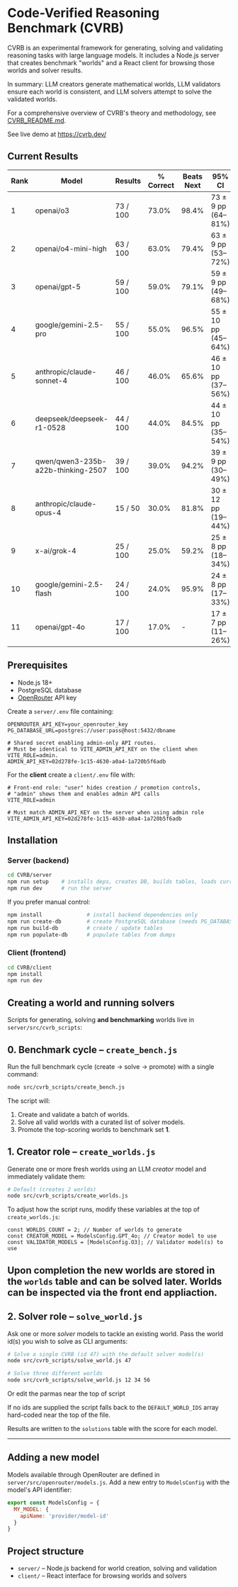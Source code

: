 # Code-Verified Reasoning Benchmark (CVRB)

CVRB is an experimental framework for generating, solving and validating reasoning tasks with large language models. It includes a Node.js server that creates benchmark "worlds" and a React client for browsing those worlds and solver results.

In summary: LLM creators generate mathematical worlds, LLM validators ensure each world is consistent, and LLM solvers attempt to solve the validated worlds.

For a comprehensive overview of CVRB's theory and methodology, see [CVRB_README.md](CVRB_README.md).  

See live demo at https://cvrb.dev/

## Current Results

| Rank | Model | Results | % Correct | Beats Next | 95% CI |
|------|-------|---------|-----------|------------|--------|
| 1 | openai/o3 | 73 / 100 | 73.0% | 98.4% | 73 ± 9 pp (64–81%) |
| 2 | openai/o4-mini-high | 63 / 100 | 63.0% | 79.4% | 63 ± 9 pp (53–72%) |
| 3 | openai/gpt-5 | 59 / 100 | 59.0% | 79.1% | 59 ± 9 pp (49–68%) |
| 4 | google/gemini-2.5-pro | 55 / 100 | 55.0% | 96.5% | 55 ± 10 pp (45–64%) |
| 5 | anthropic/claude-sonnet-4 | 46 / 100 | 46.0% | 65.6% | 46 ± 10 pp (37–56%) |
| 6 | deepseek/deepseek-r1-0528 | 44 / 100 | 44.0% | 84.5% | 44 ± 10 pp (35–54%) |
| 7 | qwen/qwen3-235b-a22b-thinking-2507 | 39 / 100 | 39.0% | 94.2% | 39 ± 9 pp (30–49%) |
| 8 | anthropic/claude-opus-4 | 15 / 50 | 30.0% | 81.8% | 30 ± 12 pp (19–44%) |
| 9 | x-ai/grok-4 | 25 / 100 | 25.0% | 59.2% | 25 ± 8 pp (18–34%) |
| 10 | google/gemini-2.5-flash | 24 / 100 | 24.0% | 95.9% | 24 ± 8 pp (17–33%) |
| 11 | openai/gpt-4o | 17 / 100 | 17.0% | - | 17 ± 7 pp (11–26%) |

## Prerequisites

- Node.js 18+
- PostgreSQL database
- [OpenRouter](https://openrouter.ai) API key

Create a `server/.env` file containing:

```env
OPENROUTER_API_KEY=your_openrouter_key
PG_DATABASE_URL=postgres://user:pass@host:5432/dbname

# Shared secret enabling admin-only API routes.
# Must be identical to VITE_ADMIN_API_KEY on the client when VITE_ROLE=admin.
ADMIN_API_KEY=02d278fe-1c15-4630-a0a4-1a720b5f6adb
```

For the **client** create a `client/.env` file with:

```env
# Front-end role: "user" hides creation / promotion controls,
# "admin" shows them and enables admin API calls
VITE_ROLE=admin

# Must match ADMIN_API_KEY on the server when using admin role
VITE_ADMIN_API_KEY=02d278fe-1c15-4630-a0a4-1a720b5f6adb
```

## Installation

### Server (backend)

```bash
cd CVRB/server
npm run setup    # installs deps, creates DB, builds tables, loads current Bench data
npm run dev      # run the server 
```

If you prefer manual control:

```bash
npm install              # install backend dependencies only
npm run create-db        # create PostgreSQL database (needs PG_DATABASE_URL in .env)
npm run build-db         # create / update tables
npm run populate-db      # populate tables from dumps
```

### Client (frontend)

```bash
cd CVRB/client
npm install
npm run dev
```

## Creating a world and running solvers

Scripts for generating, solving **and benchmarking** worlds live in `server/src/cvrb_scripts`:

## 0. Benchmark cycle – `create_bench.js`

Run the full benchmark cycle (create → solve → promote) with a single command:

```bash
node src/cvrb_scripts/create_bench.js
```

The script will:
1. Create and validate a batch of worlds.
2. Solve all valid worlds with a curated list of solver models.
3. Promote the top-scoring worlds to benchmark set **1**.

## 1. Creator role – `create_worlds.js`

Generate one or more fresh worlds using an LLM *creator* model and immediately validate them:

```bash
# Default (creates 2 worlds)
node src/cvrb_scripts/create_worlds.js
```

To adjust how the script runs, modify these variables at the top of `create_worlds.js`:

```
const WORLDS_COUNT = 2; // Number of worlds to generate
const CREATOR_MODEL = ModelsConfig.GPT_4o; // Creator model to use
const VALIDATOR_MODELS = [ModelsConfig.O3]; // Validator model(s) to use
```

Upon completion the new worlds are stored in the `worlds` table and can be solved later.
Worlds can be inspected via the front end appliaction.
---

## 2. Solver role – `solve_world.js`

Ask one or more *solver* models to tackle an existing world. Pass the world id(s) you wish to solve as CLI arguments:

```bash
# Solve a single CVRB (id 47) with the default solver model(s)
node src/cvrb_scripts/solve_world.js 47

# Solve three different worlds
node src/cvrb_scripts/solve_world.js 12 34 56
```

Or edit the parmas near the top of script


If no ids are supplied the script falls back to the `DEFAULT_WORLD_IDS` array hard-coded near the top of the file.

Results are written to the `solutions` table with the score for each model.

---

## Adding a new model

Models available through OpenRouter are defined in `server/src/openrouter/models.js`. Add a new entry to `ModelsConfig` with the model's API identifier:

```js
export const ModelsConfig = {
  MY_MODEL: {
    apiName: 'provider/model-id'
  }
}
```

## Project structure

- `server/` – Node.js backend for world creation, solving and validation
- `client/` – React interface for browsing worlds and solvers
